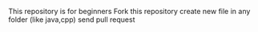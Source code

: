 This repository is for beginners 
Fork this repository 
create new file in any folder (like java,cpp)
send pull request
